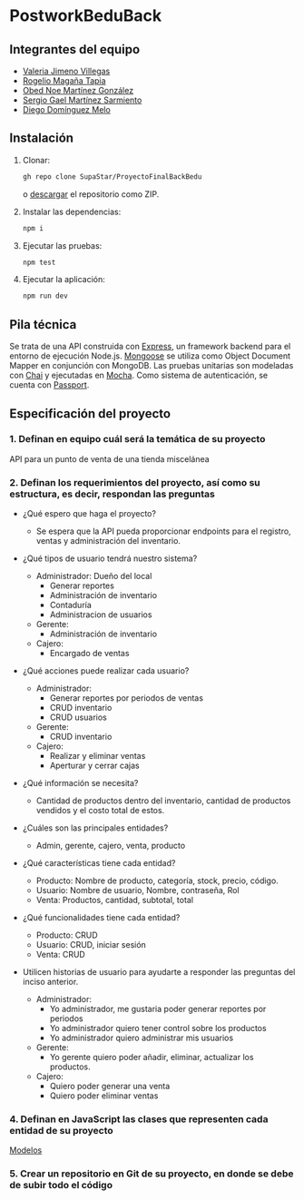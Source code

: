 # PostworkBeduBack

## Integrantes del equipo

- [Valeria Jimeno Villegas](https://github.com/valjime95)
- [Rogelio Magaña Tapia](https://github.com/MaganaRogelio)
- [Obed Noe Martínez González](https://github.com/SupaStar)
- [Sergio Gael Martínez Sarmiento](https://github.com/Searge1357)
- [Diego Domínguez Melo](https://github.com/POWRFULCOW89)

## Instalación

1. Clonar:

    ```sh
    gh repo clone SupaStar/ProyectoFinalBackBedu
    ```

    o [descargar](https://github.com/SupaStar/ProyectoFinalBackBedu/archive/refs/heads/main.zip) el repositorio como ZIP.

2. Instalar las dependencias:

    ```sh
    npm i 
    ```

3. Ejecutar las pruebas:

    ```sh
    npm test
    ```

4. Ejecutar la aplicación:

    ```sh
    npm run dev
    ```

## Pila técnica

Se trata de una API construida con [Express](https://expressjs.com/es/), un framework backend para el entorno de ejecución Node.js. [Mongoose](https://mongoosejs.com) se utiliza como Object Document Mapper en conjunción con MongoDB. Las pruebas unitarias son modeladas con [Chai](https://www.chaijs.com) y ejecutadas en [Mocha](https://mochajs.org). Como sistema de autenticación, se cuenta con [Passport](http://www.passportjs.org).

## Especificación del proyecto

### 1. Definan en equipo cuál será la temática de su proyecto

API para un punto de venta de una tienda miscelánea

### 2. Definan los requerimientos del proyecto, así como su estructura, es decir, respondan las preguntas

- ¿Qué espero que haga el proyecto?
  - Se espera que la API pueda proporcionar endpoints para el registro, ventas y administración del inventario.
- ¿Qué tipos de usuario tendrá nuestro sistema?
  - Administrador: Dueño del local
    - Generar reportes
    - Administración de inventario
    - Contaduría
    - Administracion de usuarios
  - Gerente:
    - Administración de inventario
  - Cajero:
    - Encargado de ventas
- ¿Qué acciones puede realizar cada usuario?
  - Administrador:
    - Generar reportes por periodos de ventas
    - CRUD inventario
    - CRUD usuarios
  - Gerente:
    - CRUD inventario
  - Cajero:
    - Realizar  y eliminar ventas
    - Aperturar y cerrar cajas
- ¿Qué información se necesita?
  - Cantidad de productos dentro del inventario, cantidad de productos vendidos y el costo total de estos.

- ¿Cuáles son las principales entidades?
  - Admin, gerente, cajero, venta, producto

- ¿Qué características tiene cada entidad?
  - Producto: Nombre de producto, categoría, stock, precio, código.
  - Usuario: Nombre de usuario, Nombre, contraseña, Rol
  - Venta: Productos, cantidad, subtotal, total
- ¿Qué funcionalidades tiene cada entidad?
  - Producto: CRUD
  - Usuario: CRUD, iniciar sesión
  - Venta: CRUD
- Utilicen historias de usuario para ayudarte a responder las preguntas del inciso anterior.
  - Administrador:
    - Yo administrador, me gustaria poder generar reportes por periodos
    - Yo administrador quiero tener control sobre los productos
    - Yo administrador quiero administrar mis usuarios
  - Gerente:
    - Yo gerente quiero poder añadir, eliminar, actualizar los productos.
  - Cajero:
    - Quiero poder generar una venta
    - Quiero poder eliminar ventas

### 4. Definan en JavaScript las clases que representen cada entidad de su proyecto

[Modelos](./models)

### 5. Crear un repositorio en Git de su proyecto, en donde se debe de subir todo el código
